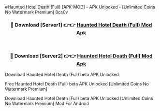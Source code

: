 #Haunted Hotel Death (Full) [APK-MOD] - APK Unlocked - [Unlimited Coins No Watermark Premium] 8ca0v



<div align="center">

<h3>🔴 Download [Server1] 👉👉 <a href="https://momento.my/?title=Haunted_Hotel_Death_(Full)">Haunted Hotel Death (Full) Mod Apk</a></h3><br>

<h3>🔴 Download [Server2] 👉👉 <a href="https://momento.my/?title=Haunted_Hotel_Death_(Full)">Haunted Hotel Death (Full) Mod Apk</a></h3>
</div>



Download Haunted Hotel Death (Full) beta APK Unlocked

Free Haunted Hotel Death (Full) beta APK Unlocked [Unlimited Coins No Watermark Premium]

Download Haunted Hotel Death (Full) beta APK Unlocked [Unlimited Coins No Watermark Premium] Mod For Android
